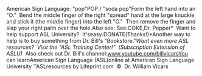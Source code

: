 American Sign Language: 
		"pop"POP / "soda pop"Form the left hand into an "O."  Bend the middle finger of the
  right "spread" hand at the large knuckle and stick it (the middle
  finger) into the left "O."  Then remove the finger and slap
  your right palm over the hole.Also see:
  See:COKE,Dr. Pepper* 
Want to help support ASL University?  It'seasy:DONATE(Thanks!)*Another way to help is to buy something from Dr. Bill's "Bookstore."*Want even more ASL resources?  Visit the "ASL Training Center!"  (Subscription 
Extension of ASLU)*  Also check out Dr. Bill's channel:www.youtube.com/billvicarsYou can learnAmerican Sign Language (ASL)online at American Sign Language University ™ASLresources by Lifeprint.com  ©  Dr. William Vicars